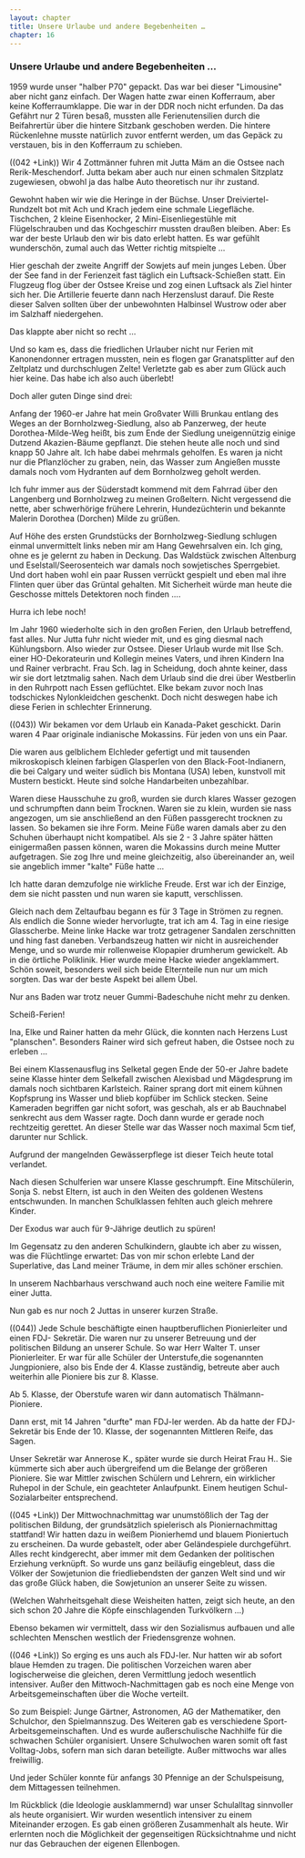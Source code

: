 ```yaml
---  
layout: chapter
title: Unsere Urlaube und andere Begebenheiten …
chapter: 16
---  
```


### Unsere Urlaube und andere Begebenheiten …

1959 wurde unser "halber P70" gepackt. Das war bei dieser "Limousine" aber
nicht ganz einfach. Der Wagen hatte zwar einen Kofferraum, aber keine
Kofferraumklappe. Die war in der DDR noch nicht erfunden. Da das Gefährt nur 2
Türen besaß, mussten alle Ferienutensilien durch die Beifahrertür über die
hintere Sitzbank geschoben werden. Die hintere Rückenlehne musste natürlich
zuvor entfernt werden, um das Gepäck zu verstauen, bis in den Kofferraum zu
schieben.

((042 +Link)) Wir 4 Zottmänner fuhren mit Jutta Mäm an die Ostsee nach
Rerik-Meschendorf. Jutta bekam aber auch nur einen schmalen Sitzplatz
zugewiesen, obwohl ja das halbe Auto theoretisch nur ihr zustand.

Gewohnt haben wir wie die Heringe in der Büchse. Unser Dreiviertel-Rundzelt
bot mit Ach und Krach jedem eine schmale Liegefläche. Tischchen, 2 kleine
Eisenhocker, 2 Mini-Eisenliegestühle mit Flügelschrauben und das Kochgeschirr
mussten draußen bleiben. Aber: Es war der beste Urlaub den wir bis dato erlebt
hatten. Es war gefühlt wunderschön, zumal auch das Wetter richtig mitspielte …

Hier geschah der zweite Angriff der Sowjets auf mein junges Leben. Über der
See fand in der Ferienzeit fast täglich ein Luftsack-Schießen statt. Ein
Flugzeug flog über der Ostsee Kreise und zog einen Luftsack als Ziel hinter
sich her. Die Artillerie feuerte dann nach Herzenslust darauf. Die Reste
dieser Salven sollten über der unbewohnten Halbinsel Wustrow oder aber im
Salzhaff niedergehen.

Das klappte aber nicht so recht …

Und so kam es, dass die friedlichen Urlauber nicht nur Ferien mit
Kanonendonner ertragen mussten, nein es flogen gar Granatsplitter auf den
Zeltplatz und durchschlugen Zelte! Verletzte gab es aber zum Glück auch hier
keine. Das habe ich also auch überlebt!

Doch aller guten Dinge sind drei:

Anfang der 1960-er Jahre hat mein Großvater Willi Brunkau entlang des Weges an
der Bornholzweg-Siedlung, also ab Panzerweg, der heute Dorothea-Milde-Weg
heißt, bis zum Ende der Siedlung uneigennützig einige Dutzend Akazien-Bäume
gepflanzt. Die stehen heute alle noch und sind knapp 50 Jahre alt. Ich habe
dabei mehrmals geholfen. Es waren ja nicht nur die Pflanzlöcher zu graben,
nein, das Wasser zum Angießen musste damals noch vom Hydranten auf dem
Bornholzweg geholt werden.

Ich fuhr immer aus der Süderstadt kommend mit dem Fahrrad über den Langenberg
und Bornholzweg zu meinen Großeltern. Nicht vergessend die nette, aber
schwerhörige frühere Lehrerin, Hundezüchterin und bekannte Malerin Dorothea
(Dorchen) Milde zu grüßen.

Auf Höhe des ersten Grundstücks der Bornholzweg-Siedlung schlugen einmal
unvermittelt links neben mir am Hang Gewehrsalven ein. Ich ging, ohne es je
gelernt zu haben in Deckung. Das Waldstück zwischen Altenburg und
Eselstall/Seerosenteich war damals noch sowjetisches Sperrgebiet. Und dort
haben wohl ein paar Russen verrückt gespielt und eben mal ihre Flinten quer
über das Grüntal gehalten. Mit Sicherheit würde man heute die Geschosse
mittels Detektoren noch finden ….

Hurra ich lebe noch!

Im Jahr 1960 wiederholte sich in den großen Ferien, den Urlaub betreffend,
fast alles. Nur Jutta fuhr nicht wieder mit, und es ging diesmal nach
Kühlungsborn. Also wieder zur Ostsee. Dieser Urlaub wurde mit Ilse Sch. einer
HO-Dekorateurin und Kollegin meines Vaters, und ihren Kindern Ina und Rainer
verbracht. Frau Sch. lag in Scheidung, doch ahnte keiner, dass wir sie dort
letztmalig sahen. Nach dem Urlaub sind die drei über Westberlin in den
Ruhrpott nach Essen geflüchtet. Elke bekam zuvor noch Inas todschickes
Nylonkleidchen geschenkt. Doch nicht deswegen habe ich diese Ferien in
schlechter Erinnerung.

((043)) Wir bekamen vor dem Urlaub ein Kanada-Paket geschickt. Darin waren 4
Paar originale indianische Mokassins. Für jeden von uns ein Paar.

Die waren aus gelblichem Elchleder gefertigt und mit tausenden mikroskopisch
kleinen farbigen Glasperlen von den Black-Foot-Indianern, die bei Calgary und
weiter südlich bis Montana (USA) leben, kunstvoll mit Mustern bestickt. Heute
sind solche Handarbeiten unbezahlbar.

Waren diese Hausschuhe zu groß, wurden sie durch klares Wasser gezogen und
schrumpften dann beim Trocknen. Waren sie zu klein, wurden sie nass angezogen,
um sie anschließend an den Füßen passgerecht trocknen zu lassen. So bekamen
sie ihre Form. Meine Füße waren damals aber zu den Schuhen überhaupt nicht
kompatibel. Als sie 2 - 3 Jahre später hätten einigermaßen passen können,
waren die Mokassins durch meine Mutter aufgetragen. Sie zog Ihre und meine
gleichzeitig, also übereinander an, weil sie angeblich immer "kalte" Füße
hatte …

Ich hatte daran demzufolge nie wirkliche Freude. Erst war ich der Einzige, dem
sie nicht passten und nun waren sie kaputt, verschlissen.

Gleich nach dem Zeltaufbau begann es für 3 Tage in Strömen zu regnen. Als
endlich die Sonne wieder hervorlugte, trat ich am 4. Tag in eine riesige
Glasscherbe. Meine linke Hacke war trotz getragener Sandalen zerschnitten und
hing fast daneben. Verbandszeug hatten wir nicht in ausreichender Menge, und
so wurde mir rollenweise Klopapier drumherum gewickelt. Ab in die örtliche
Poliklinik. Hier wurde meine Hacke wieder angeklammert. Schön soweit,
besonders weil sich beide Elternteile nun nur um mich sorgten. Das war der
beste Aspekt bei allem Übel.

Nur ans Baden war trotz neuer Gummi-Badeschuhe nicht mehr zu denken.

Scheiß-Ferien!

Ina, Elke und Rainer hatten da mehr Glück, die konnten nach Herzens Lust
"planschen". Besonders Rainer wird sich gefreut haben, die Ostsee noch zu
erleben …

Bei einem Klassenausflug ins Selketal gegen Ende der 50-er Jahre badete seine
Klasse hinter dem Selkefall zwischen Alexisbad und Mägdesprung im damals noch
sichtbaren Karlsteich. Rainer sprang dort mit einem kühnen Kopfsprung ins
Wasser und blieb kopfüber im Schlick stecken. Seine Kameraden begriffen gar
nicht sofort, was geschah, als er ab Bauchnabel senkrecht aus dem Wasser
ragte. Doch dann wurde er gerade noch rechtzeitig gerettet. An dieser Stelle
war das Wasser noch maximal 5cm tief, darunter nur Schlick.

Aufgrund der mangelnden Gewässerpflege ist dieser Teich heute total verlandet.

Nach diesen Schulferien war unsere Klasse geschrumpft. Eine Mitschülerin,
Sonja S. nebst Eltern, ist auch in den Weiten des goldenen Westens
entschwunden. In manchen Schulklassen fehlten auch gleich mehrere Kinder.

Der Exodus war auch für 9-Jährige deutlich zu spüren!

Im Gegensatz zu den anderen Schulkindern, glaubte ich aber zu wissen, was die
Flüchtlinge erwartet: Das von mir schon erlebte Land der Superlative, das Land
meiner Träume, in dem mir alles schöner erschien.

In unserem Nachbarhaus verschwand auch noch eine weitere Familie mit einer
Jutta.

Nun gab es nur noch 2 Juttas in unserer kurzen Straße.

((044)) Jede Schule beschäftigte einen hauptberuflichen Pionierleiter und
einen FDJ-
Sekretär. Die waren nur zu unserer Betreuung und der politischen Bildung an
unserer Schule. So war Herr Walter T. unser Pionierleiter. Er war für alle
Schüler der Unterstufe,die sogenannten Jungpioniere, also bis Ende der 4.
Klasse zuständig, betreute aber auch weiterhin alle Pioniere bis zur 8.
Klasse.

Ab 5. Klasse, der Oberstufe waren wir dann automatisch Thälmann-Pioniere.

Dann erst, mit 14 Jahren "durfte" man FDJ-ler werden. Ab da hatte der
FDJ-Sekretär bis Ende der 10. Klasse, der sogenannten Mittleren Reife, das
Sagen.

Unser Sekretär war Annerose K., später wurde sie durch Heirat Frau H.. Sie
kümmerte sich aber auch übergreifend um die Belange der größeren Pioniere. Sie
war Mittler zwischen Schülern und Lehrern, ein wirklicher Ruhepol in der
Schule, ein geachteter Anlaufpunkt. Einem heutigen Schul-Sozialarbeiter
entsprechend.

((045 +Link)) Der Mittwochnachmittag war unumstößlich der Tag der politischen
Bildung, der grundsätzlich spielerisch als Pioniernachmittag stattfand! Wir
hatten dazu in weißem Pionierhemd und blauem Pioniertuch zu erscheinen. Da
wurde gebastelt, oder aber Geländespiele durchgeführt. Alles recht
kindgerecht, aber immer mit dem Gedanken der politischen Erziehung verknüpft.
So wurde uns ganz beiläufig eingebleut, dass die Völker der Sowjetunion die
friedliebendsten der ganzen Welt sind und wir das große Glück haben, die
Sowjetunion an unserer Seite zu wissen.

(Welchen Wahrheitsgehalt diese Weisheiten hatten, zeigt sich heute, an den
sich schon 20 Jahre die Köpfe einschlagenden Turkvölkern …)

Ebenso bekamen wir vermittelt, dass wir den Sozialismus aufbauen und alle
schlechten Menschen westlich der Friedensgrenze wohnen.

((046 +Link)) So erging es uns auch als FDJ-ler. Nur hatten wir ab sofort
blaue Hemden zu tragen. Die politischen Vorzeichen waren aber logischerweise
die gleichen, deren Vermittlung jedoch wesentlich intensiver. Außer den
Mittwoch-Nachmittagen gab es noch eine Menge von Arbeitsgemeinschaften über
die Woche verteilt.

So zum Beispiel: Junge Gärtner, Astronomen, AG der Mathematiker, den
Schulchor, den Spielmannszug. Des Weiteren gab es verschiedene
Sport-Arbeitsgemeinschaften. Und es wurde außerschulische Nachhilfe für die
schwachen Schüler organisiert. Unsere Schulwochen waren somit oft fast
Volltag-Jobs, sofern man sich daran beteiligte. Außer mittwochs war alles
freiwillig.

Und jeder Schüler konnte für anfangs 30 Pfennige an der Schulspeisung, dem
Mittagessen teilnehmen.

Im Rückblick (die Ideologie ausklammernd) war unser Schulalltag sinnvoller als
heute organisiert. Wir wurden wesentlich intensiver zu einem Miteinander
erzogen. Es gab einen größeren Zusammenhalt als heute. Wir erlernten noch die
Möglichkeit der gegenseitigen Rücksichtnahme und nicht nur das Gebrauchen der
eigenen Ellenbogen.

